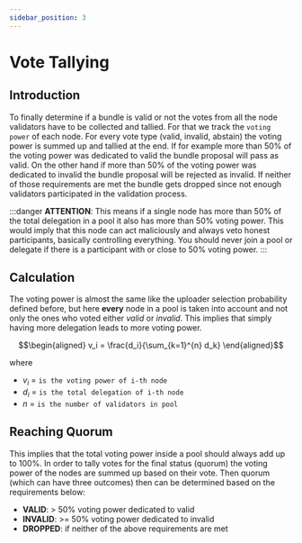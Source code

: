 ```yaml
---
sidebar_position: 3
---
```


# Vote Tallying

## Introduction

To finally determine if a bundle is valid or not the votes from all the node validators have to be collected and tallied. For that we track the `voting power` of each node. For every vote type (valid, invalid, abstain) the voting power is summed up and tallied at the end. If for example more than 50% of the voting power was dedicated to valid the bundle proposal will pass as valid. On the other hand if more than 50% of the voting power was dedicated to invalid the bundle proposal will be rejected as invalid. If neither of those requirements are met the bundle gets dropped since not enough validators participated in the validation process.

:::danger
**ATTENTION**: This means if a single node has more than 50% of the total delegation in a pool it also has more than 50% voting power. This would imply that this node can act maliciously and always veto honest participants, basically controlling everything. You should never join a pool or delegate if there is a participant with or close to 50% voting power.
:::

## Calculation

The voting power is almost the same like the uploader selection probability defined before, but here **every** node in a pool is taken into account and not only the ones who voted either *valid* or *invalid*. This implies
that simply having more delegation leads to more voting power.

$$\begin{aligned}
v_i = \frac{d_i}{\sum_{k=1}^{n} d_k}
\end{aligned}$$

where

- $v_i$ = `is the voting power of i-th node`
- $d_i$ = `is the total delegation of i-th node`
- $n$ = `is the number of validators in pool`

## Reaching Quorum

This implies that the total voting power inside a pool should always add up to 100%. In order to tally votes for the final status (quorum) the voting power of the nodes are summed up based on their vote. Then quorum (which can have three outcomes) then can be determined based on the requirements below:

- **VALID**: > 50% voting power dedicated to valid
- **INVALID**: >= 50% voting power dedicated to invalid
- **DROPPED**: if neither of the above requirements are met
